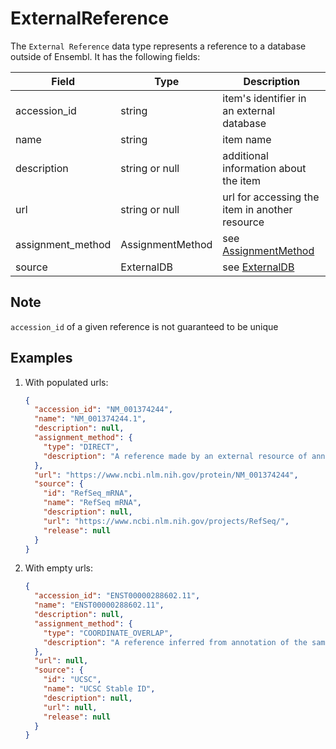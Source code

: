 # ExternalReference

The `External Reference` data type represents a reference to a database outside of Ensembl. It has the following fields:

| Field             | Type             | Description |
|-------------------|------------------|-------------|
| accession_id      | string           | item's identifier in an external database
| name              | string           | item name
| description       | string or null   | additional information about the item
| url               | string or null   | url for accessing the item in another resource
| assignment_method | AssignmentMethod | see [AssignmentMethod](./assignment_method.md)
| source            | ExternalDB       | see [ExternalDB](./external_db.md)


## Note
`accession_id` of a given reference is not guaranteed to be unique


## Examples

1. With populated urls:

    ```json
    {
      "accession_id": "NM_001374244",
      "name": "NM_001374244.1",
      "description": null,
      "assignment_method": {
        "type": "DIRECT",
        "description": "A reference made by an external resource of annotation to an Ensembl feature that Ensembl imports without modification"
      },
      "url": "https://www.ncbi.nlm.nih.gov/protein/NM_001374244",
      "source": {
        "id": "RefSeq_mRNA",
        "name": "RefSeq mRNA",
        "description": null,
        "url": "https://www.ncbi.nlm.nih.gov/projects/RefSeq/",
        "release": null
      }
    }
    ```

2. With empty urls:

    ```json
    {
      "accession_id": "ENST00000288602.11",
      "name": "ENST00000288602.11",
      "description": null,
      "assignment_method": {
        "type": "COORDINATE_OVERLAP",
        "description": "A reference inferred from annotation of the same locus as a feature in Ensembl. Mostly relevant when comparing annotation between assemblies with different sequences than Ensembl for the same species"
      },
      "url": null,
      "source": {
        "id": "UCSC",
        "name": "UCSC Stable ID",
        "description": null,
        "url": null,
        "release": null
      }
    }
    ```

